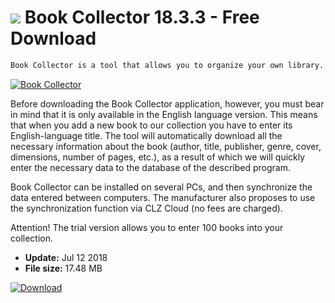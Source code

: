 # ![](https://cdn.softexe.net/static/icon/d/book-collector-10047.png) Book Collector 18.3.3 - Free Download

```sh
Book Collector is a tool that allows you to organize your own library. Speech of both paper books and e-books.
```
[![Book Collector](https://gallery.dpcdn.pl/imgc/Tools/83553/g_-_420x350_1.5_-_x90f00793-3b18-4fc8-a207-f31d544c71d3.jpg)](https://softexe.net/win/hobbies-lifestyle/music/book-collector:pRRdg.html)

Before downloading the Book Collector application, however, you must bear in mind that it is only available in the English language version. This means that when you add a new book to our collection you have to enter its English-language title. The tool will automatically download all the necessary information about the book (author, title, publisher, genre, cover, dimensions, number of pages, etc.), as a result of which we will quickly enter the necessary data to the database of the described program.
 
 Book Collector can be installed on several PCs, and then synchronize the data entered between computers. The manufacturer also proposes to use the synchronization function via CLZ Cloud (no fees are charged).
 
 Attention!
 The trial version allows you to enter 100 books into your collection.


- **Update:** Jul 12 2018
- **File size:** 17.48 MB

[![Download](https://cdn.softexe.net/static/img/download.png)](https://softexe.net/win/hobbies-lifestyle/music/book-collector:pRRdg.html)

